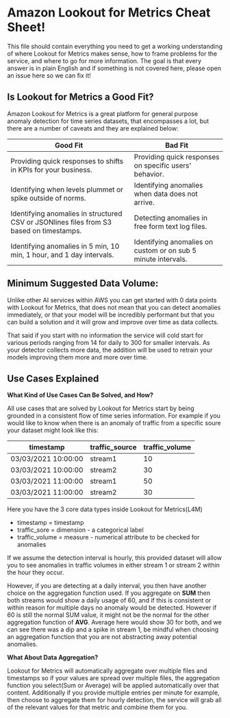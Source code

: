 # Amazon Lookout for Metrics Cheat Sheet!

This file should contain everything you need to get a working understanding of where Lookout for Metrics makes sense, how to frame problems for the service, and where to go for more information. The goal is that every answer is in plain English and if something is not covered here, please open an issue here so we can fix it!

## Is Lookout for Metrics a Good Fit?

Amazon Lookout for Metrics is a great platform for general purpose anomaly detection for time series datasets, that encompasses a lot, but there are a number of caveats and they are explained below:

|Good Fit    |Bad Fit    |
|---    |---    |
| Providing quick responses to shifts in KPIs for your business.    | Providing quick responses on specific users' behavior.    |
| Identifying when levels plummet or spike outside of norms.    | Identifying anomalies when data does not arrive.    |
| Identifying anomalies in structured CSV or JSONlines files from S3 based on timestamps.    | Detecting anomalies in free form text log files.    |
| Identifying anomalies in 5 min, 10 min, 1 hour, and 1 day intervals.    | Identifying anomalies on custom or on sub 5 minute intervals.    |


## Minimum Suggested Data Volume:

Unlike other AI services within AWS you can get started with 0 data points with Lookout for Metrics, that does not mean that you can detect anomalies immediately, or that your model will be incredibly performant but that you can build a solution and it will grow and improve over time as data collects.

That said if you start with no information the service will cold start for various periods ranging from 14 for daily to 300 for smaller intervals. As your detector collects more data, the addition will be used to retrain your models improving them more and more over time. 

## Use Cases Explained 

**What Kind of Use Cases Can Be Solved, and How?**

All use cases that are solved by Lookout for Metrics start by being grounded in a consistent flow of time series information. For example if you would like to know when there is an anomaly of traffic from a specific soure your dataset might look like this:

|timestamp    | traffic_source   | traffic_volume   |
|---    |---    | ---    |
|03/03/2021 10:00:00    | stream1    | 10    |
|03/03/2021 10:00:00    | stream2    | 30    |
|03/03/2021 11:00:00    | stream1    | 50    |
|03/03/2021 11:00:00    | stream2    | 30    |

Here you have the 3 core data types inside Lookout for Metrics(L4M) 

* timestamp = timestamp
* traffic_sore = dimension - a categorical label
* traffic_volume = measure - numerical attribute to be checked for anomalies 

If we assume the detection interval is hourly, this provided dataset will allow you to see anomalies in traffic volumes in either stream 1 or stream 2 within the hour they occur.

However, if you are detecting at a daily interval, you then have another choice on the aggregation function used. If you aggregate on **SUM** then both streams would show a daily usage of 60, and if this is consistent or within reason for multiple days no anomaly would be detected. However if 60 is still the normal SUM value, it might not be the normal for the other aggregation function of **AVG**. Average here would show 30 for both, and we can see there was a dip and a spike in stream 1, be mindful when choosing an aggregation function that you are not abstracting away potential anomalies.


**What About Data Aggregation?**

Lookout for Metrics will automatically aggregate over multiple files and timestamps so if your values are spread over multiple files, the aggregation function you select(Sum or Average) will be applied automatically over that content. Additionally if you provide multiple entries per minute for example, then choose to aggregate them for hourly detection, the service will grab all of the relevant values for that metric and combine them for you.

